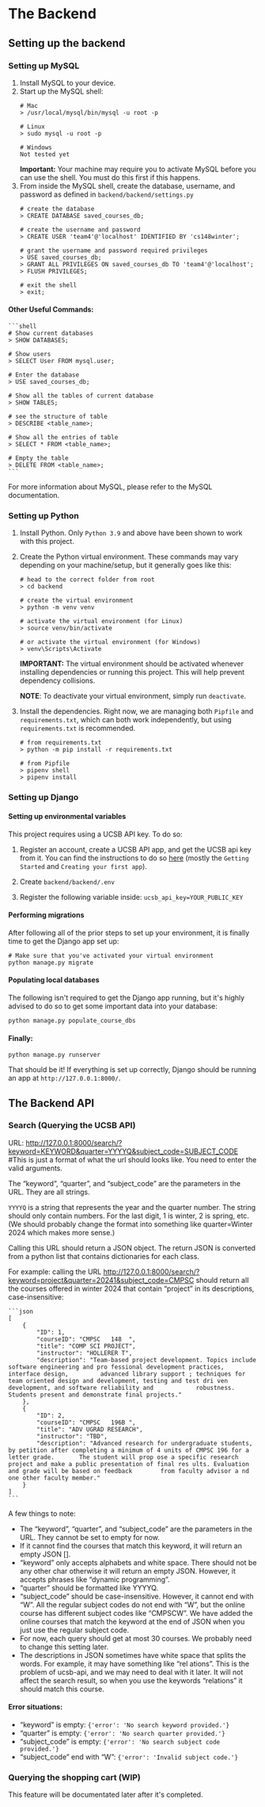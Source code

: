 # The Backend

## Setting up the backend

### Setting up MySQL

1. Install MySQL to your device.
2. Start up the MySQL shell:
    ```shell
    # Mac
    > /usr/local/mysql/bin/mysql -u root -p

    # Linux
    > sudo mysql -u root -p

    # Windows
    Not tested yet
    ```
    **Important:** Your machine may require you to activate MySQL before you can use the shell. You must do this first if this happens.
3. From inside the MySQL shell, create the database, username, and password as defined in `backend/backend/settings.py`
    ```shell
    # create the database
    > CREATE DATABASE saved_courses_db;

    # create the username and password
    > CREATE USER 'team4'@'localhost' IDENTIFIED BY 'cs148winter';

    # grant the username and password required privileges
    > USE saved_courses_db;
    > GRANT ALL PRIVILEGES ON saved_courses_db TO 'team4'@'localhost';
    > FLUSH PRIVILEGES;

    # exit the shell
    > exit;
    ```

#### Other Useful Commands:

    ```shell
    # Show current databases
    > SHOW DATABASES;

    # Show users
    > SELECT User FROM mysql.user;

    # Enter the database
    > USE saved_courses_db;
    
    # Show all the tables of current database
    > SHOW TABLES;
    
    # see the structure of table
    > DESCRIBE <table_name>;

    # Show all the entries of table
    > SELECT * FROM <table_name>;

    # Empty the table
    > DELETE FROM <table_name>;
    ```

For more information about MySQL, please refer to the MySQL documentation.

### Setting up Python

1. Install Python. Only `Python 3.9` and above have been shown to work with this project.

2. Create the Python virtual environment. These commands may vary depending on your machine/setup, but it generally goes like this:
    ```shell
    # head to the correct folder from root
    > cd backend

    # create the virtual environment
    > python -m venv venv

    # activate the virtual environment (for Linux)
    > source venv/bin/activate

    # or activate the virtual environment (for Windows)
    > venv\Scripts\Activate
    ```

    **IMPORTANT:** The virtual environment should be activated whenever installing dependencies or running this project. This will help prevent dependency collisions.

    **NOTE**: To deactivate your virtual environment, simply run `deactivate`.

3. Install the dependencies. Right now, we are managing both `Pipfile` and `requirements.txt`, which can both work independently, but using `requirements.txt` is recommended.

    ```shell
    # from requirements.txt
    > python -m pip install -r requirements.txt

    # from Pipfile
    > pipenv shell
    > pipenv install
    ```

### Setting up Django

#### Setting up environmental variables
This project requires using a UCSB API key. To do so:
1. Register an account, create a UCSB API app, and get the UCSB api key from it. You can find the instructions to do so [here](https://www.developer.ucsb.edu/documentation) (mostly the `Getting Started` and `Creating your first app`).

2. Create `backend/backend/.env`

3. Register the following variable inside: `ucsb_api_key=YOUR_PUBLIC_KEY`

#### Performing migrations
After following all of the prior steps to set up your environment, it is finally time to get the Django app set up:

```shell
# Make sure that you've activated your virtual environment
python manage.py migrate
```

#### Populating local databases
The following isn't required to get the Django app running, but it's highly advised to do so to get 
some important data into your database:

```shell
python manage.py populate_course_dbs
```

#### Finally:

```shell
python manage.py runserver
```
That should be it! If everything is set up correctly, Django should be running an app at `http://127.0.0.1:8000/`.


## The Backend API

### Search (Querying the UCSB API)

URL: http://127.0.0.1:8000/search/?keyword=KEYWORD&quarter=YYYYQ&subject_code=SUBJECT_CODE #This is just a format of what the url should looks like. You need to enter the valid arguments.

The “keyword”, “quarter”, and “subject_code” are the parameters in the URL. They are all strings.

`YYYYQ` is a string that represents the year and the quarter number. The string should only contain numbers. For the last digit, 1 is winter, 2 is spring, etc. (We should probably change the format into something like quarter=Winter 2024 which makes more sense.)

Calling this URL should return a JSON object. The return JSON is converted from a python list that contains dictionaries for each class.

For example: calling the URL http://127.0.0.1:8000/search/?keyword=project&quarter=20241&subject_code=CMPSC should return all the courses offered in winter 2024 that contain “project” in its descriptions, case-insensitive:

    ```json
    [
        {
            "ID": 1,
            "courseID": "CMPSC   148  ",
            "title": "COMP SCI PROJECT",
            "instructor": "HOLLERER T",
            "description": "Team-based project development. Topics include software engineering and pro fessional development practices, interface design,         advanced library support ; techniques for team oriented design and development, testing and test dri ven development, and software reliability and            robustness. Students present and demonstrate final projects."
        },
        {
            "ID": 2,
            "courseID": "CMPSC   196B ",
            "title": "ADV UGRAD RESEARCH",
            "instructor": "TBD",
            "description": "Advanced research for undergraduate students, by petition after completing a minimum of 4 units of CMPSC 196 for a letter grade.       The student will prop ose a specific research project and make a public presentation of final res ults. Evaluation and grade will be based on feedback        from faculty advisor a nd one other faculty member."
        }
    ]
    ```

A few things to note:
* The “keyword”, “quarter”, and “subject_code” are the parameters in the URL. They cannot be set to empty for now.
* If it cannot find the courses that match this keyword, it will return an empty JSON [].
* “keyword” only accepts alphabets and white space. There should not be any other char otherwise it will return an empty JSON. However, it accepts phrases like “dynamic programming”.
* “quarter” should be formatted like YYYYQ.
* “subject_code” should be case-insensitive. However, it cannot end with “W”. All the regular subject codes do not end with “W”, but the online course has different subject codes like “CMPSCW”. We have added the online courses that match the keyword at the end of JSON when you just use the regular subject code.
* For now, each query should get at most 30 courses. We probably need to change this setting later.
* The descriptions in JSON sometimes have white space that splits the words. For example, it may have something like “rel ations”. This is the problem of ucsb-api, and we may need to deal with it later. It will not affect the search result, so when you use the keywords “relations” it should match this course.

#### Error situations:
* “keyword” is empty: `{'error': 'No search keyword provided.'}`
* “quarter” is empty:  `{'error': 'No search quarter provided.'}`
* “subject_code” is empty: `{'error': 'No search subject code provided.'}`
* “subject_code” end with “W”: `{'error': 'Invalid subject code.'}`

### Querying the shopping cart (WIP)

This feature will be documentated later after it's completed.

